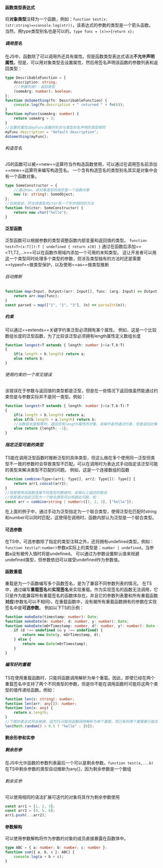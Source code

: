 #### 函数类型表达式
将**对象类型**注释为一个函数，例如：`function test(x:(str:string)=>console.log(str))`，该表达式的参数的类型是一个箭头函数。
当然，用type类型别名也是可以的。`type func = (x)=>{return x};`
##### 调用签名
在JS中，函数除了可以调用外还具有属性。但是函数类型表达式语法**不允许声明属性**。但是，可以用对象类型去设置属性，然后用签名声明该函数的参数列表和返回类型：
```ts
type DescribableFunction = {
	description: string;
	//(参数列表)：返回类型
	(someArg: number): boolean;
};
function doSomething(fn: DescribableFunction) {
	console.log(fn.description + " returned " + fn(6));
}
function myFunc(someArg: number) {
	return someArg > 3;
}
//设置完属性后myFunc函数的形状与类型别名声明的类型相同
myFunc.description = "default description";
doSomething(myFunc);
```
###### 构造签名
JS的函数可以被==new==运算符当作构造函数使用，可以通过在调用签名前添加==new==运算符来编写构造签名。
一个含有构造签名的类型别名其实是对象中会有一个函数对象。
```ts
type SomeConstructor = {
	//通过new，该对象类型的成员是一个函数对象
	new (s: string): SomeObject;
};
//也就是说，符合该类型的ctor有一个形状相同的方法
function fn(ctor: SomeConstructor) {
	return new ctor("hello");
}
```
#### 泛型函数
泛型函数可以根据参数的类型调整函数内部变量和返回值的类型。
`function test<T>(x:T[]):T | undefined { return x[0] }`
通过在函数后添加==\<T1,T2,...\>==可以在函数作用域内添加一个可用的未知类型。
这让开发者可以用这一个类型同时处理多个类型的参数，但涉及类型独有的方法时还是需要==typeof==做类型保护，以及使用==as==做类型推断
###### 自动推断
```ts
function map<Input, Output>(arr: Input[], func: (arg: Input) => Output): Output[] {
	return arr.map(func);
}
const parsed = map(["1", "2", "3"], (n) => parseInt(n));
```
##### 约束
可以通过==extends==关键字约束泛型必须拥有某个属性。
例如，这是一个比较数组长度的泛型函数，为了比较该泛型必须拥有length属性定义数组长度
```ts
function longest<T extends { length: number }>(a:T,b:T)
{
	if(a.length > b.length) return a;
	else return b;
}
```
###### 使用约束的一个常见错误
该错误在于参数与返回值的类型都是泛型，但是在一些情况下返回值虽然能通过约束但是与参数实际并不是同一类型。例如：
```ts
function longest<T extends { length: number }>(a:T,b:T):T
{
	if(a.length > b.length) return a;
	else if(b.length > a.length) return b;
	//当数组长度相等时，返回含有length属性的对象，该操作虽然通过约束，但是返回对象在使用时与自动推断的泛型并不相同
	else return {length: -1};
}
```
##### 指定泛型可能的类型
TS能在调用泛型函数时推断泛型的具体类型，但这么做在多个使用同一泛型但类型不一致的参数时会导致类型不匹配。可以在调用时为表达式手动指定该泛型可能的类型来解决类型不匹配的问题。
例如，这是一个连接数组的函数
```ts
function combine<Type>(arr1: Type[], arr2: Type[]): Type[] {
	return arr1.concat(arr2);
}
//但是使用该函数连接不同类型的数组时，会报以上描述的错误
//但是通过指定泛型为一个联合类型可以规避此问题，如：
const arr = combine<string | number>([1, 2, 3], ["hello"]);
```
在上面的例子中，通过手动为泛型指定为一个联合类型，使得泛型在匹配时string和number可以同时匹配，这使得在调用时，函数内部认为泛型是一个联合类型。
#### 可选参数
在TS中，可选参数除了指定的类型注释之外，还将拥有undefined类型。例如：`function test(a?:number)`参数a实际上的类型是：`number | undefined`，当参数a没有被传入值时将是undefined。
可以通过为参数设置默认值来规避undefined类型，但参数依旧可以接受undefined作为参数值。
#### 函数重载
重载是为一个函数编写多个函数签名，是为了兼容不同参数列表的情况。
在TS中，通过编写**重载签名**和**实现签名**来实现重载。作为实现签名的函数无法调用，它只是作为能兼容所有重载签名的函数体存在。并且它的参数列表要和所有重载函数**对应**(参数名可以不相同)，在重载函数中，没有被所有重载函数拥有的参数在实现签名中是**可选参数**。
例如以下TS的示例：
```ts
function makeDate(timestamp: number): Date;
function makeDate(m: number, d: number, y: number): Date;
function makeDate(mOrTimestamp: number, d?: number, y?: number): Date {
	if (d !== undefined && y !== undefined) {
		return new Date(y, mOrTimestamp, d);
	} else {
		return new Date(mOrTimestamp);
	}
}
```
##### 编写好的重载
TS在使用重载函数时，只能将函数调用解析为单个重载。因此，即使已经在两个重载签名中支持了两个不同类型的参数，但是你不能在调用函数时可能将这两个类型的值传递给函数。例如：
```ts
function len(s: string): number;
function len(arr: any[]): number;
function len(x: any) {
	return x.length;
}
//下面的表达式将会报错，因为TS只能将函数调用解析为单个重载，而已有的两个重载都只能支持对应的类型
len(Math.random() > 0.5 ? "hello" : [0]);
```
#### 剩余形参和实参
##### 剩余形参
在JS中允许函数的参数列表最后一个可以是剩余参数。`function test(a,...b)`
在TS中剩余参数的类型自动推断为any\[\]，因为剩余参数是一个数组
###### 剩余实参
可以使用相同的语法扩展可迭代的对象将其作为剩余参数使用
```ts
const arr1 = [1, 2, 3];
const arr2 = [4, 5, 6];
arr1.push(...arr2);
```
#### 参数解构
可以使用参数解构将作为参数的对象的成员直接暴露在函数体中。
```ts
type ABC = { a: number; b: number; c: number };
function sum({ a, b, c }: ABC) {
	console.log(a + b + c);
}
```
